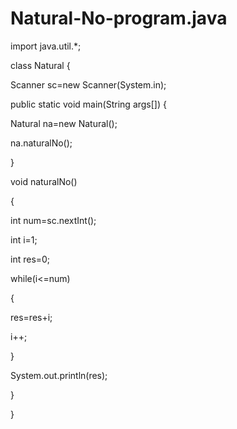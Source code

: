 # Natural-No-program.java

import java.util.*;

class Natural {

Scanner sc=new Scanner(System.in);

public static void main(String args[]) {

Natural na=new Natural();

na.naturalNo();

}

void naturalNo()

{

int num=sc.nextInt();

int i=1;

int res=0;

while(i<=num)

{

res=res+i;

i++;

}

System.out.println(res);


}

}
